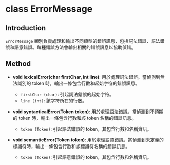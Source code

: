 # class ErrorMessage

## Introduction

`ErrorMessage` 類別負責處理和輸出不同類型的錯誤訊息，包括詞法錯誤、語法錯誤和語意錯誤。每種錯誤方法會輸出相關的錯誤訊息以協助偵錯。

## Method

- **void lexicalError(char firstChar, int line)**: 
  用於處理詞法錯誤。當偵測到無法識別的 token 時，輸出一條包含行數和起始字符的錯誤訊息。

  - `firstChar (char)`: 引起詞法錯誤的起始字符。
  - `line (int)`: 該字符所在的行數。

- **void syntacticalError(Token token)**: 
  用於處理語法錯誤。當偵測到不預期的 token 時，輸出一條包含行數和該 token 名稱的錯誤訊息。

  - `token (Token)`: 引起語法錯誤的 token，其包含行數和名稱資訊。

- **void semanticError(Token token)**: 
  用於處理語意錯誤。當偵測到未定義的標識符時，輸出一條包含行數和該標識符名稱的錯誤訊息。

  - `token (Token)`: 引起語意錯誤的 token，其包含行數和名稱資訊。
